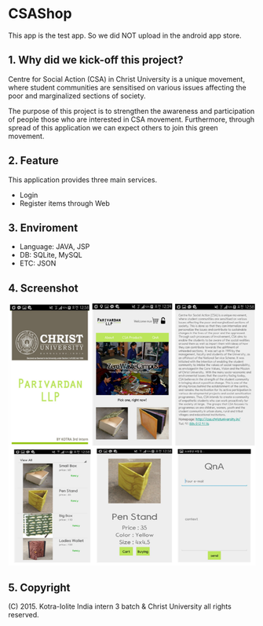 # CSAShop

This app is the test app. So we did NOT upload in the android app store.

## 1. Why did we kick-off this project?
Centre for Social Action (CSA) in Christ University is a unique movement, where student communities are sensitised on various issues affecting the poor and marginalized sections of society.

The purpose of this project is to strengthen the awareness and participation of people those who are interested in CSA movement. Furthermore, through spread of this application we can expect others to join this green movement.

## 2. Feature
This application provides three main services. 
+ Login
+ Register items through Web

## 3. Enviroment
+ Language: JAVA, JSP
+ DB: SQLite, MySQL
+ ETC: JSON

## 4. Screenshot
![](./csa_screenshot.png)

## 5. Copyright
(C) 2015. Kotra-Iolite India intern 3 batch & Christ University all rights reserved.
